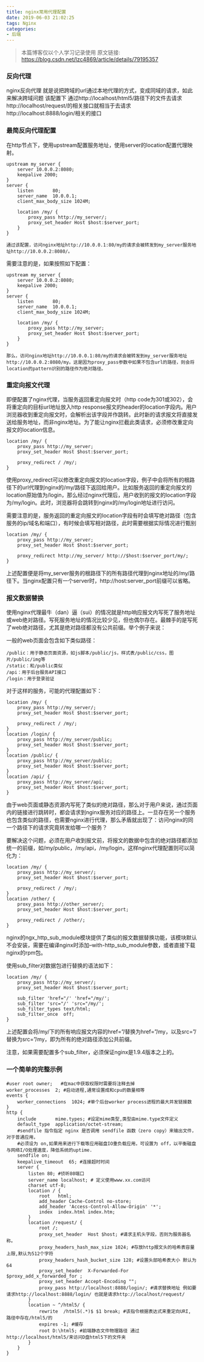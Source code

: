 ```yaml
---
title: nginx常用代理配置
date: 2019-06-03 21:02:25
tags: Nginx
categories: 
- 后端
---
```



>本篇博客仅以个人学习记录使用
>原文链接: https://blog.csdn.net/lzc4869/article/details/79195357

### 反向代理

nginx反向代理 就是说把跨域的url通过本地代理的方式，变成同域的请求，如此来解决跨域问题 
该配置下 通过http://localhost/html5/路径下的文件去请求http://localhost/request/的相关接口就相当于去请求http://localhost:8888/login/相关的接口


### 最简反向代理配置
在http节点下，使用upstream配置服务地址，使用server的location配置代理映射。
```
upstream my_server {                                                         
    server 10.0.0.2:8080;                                                
    keepalive 2000;
}
server {
    listen       80;                                                         
    server_name  10.0.0.1;                                               
    client_max_body_size 1024M;

    location /my/ {
        proxy_pass http://my_server/;
        proxy_set_header Host $host:$server_port;
    }
}

通过该配置，访问nginx地址http://10.0.0.1:80/my的请求会被转发到my_server服务地址http://10.0.0.2:8080/。
```
需要注意的是，如果按照如下配置：
```
upstream my_server {                                                         
    server 10.0.0.2:8080;                                                
    keepalive 2000;
}
server {
    listen       80;                                                         
    server_name  10.0.0.1;                                               
    client_max_body_size 1024M;

    location /my/ {
        proxy_pass http://my_server;
        proxy_set_header Host $host:$server_port;
    }
}

那么，访问nginx地址http://10.0.0.1:80/my的请求会被转发到my_server服务地址http://10.0.0.2:8080/my。这是因为proxy_pass参数中如果不包含url的路径，则会将location的pattern识别的路径作为绝对路径。
```

### 重定向报文代理

即便配置了nginx代理，当服务返回重定向报文时（http code为301或302），会将重定向的目标url地址放入http response报文的header的location字段内。用户浏览器收到重定向报文时，会解析出该字段并作跳转。此时新的请求报文将直接发送给服务地址，而非nginx地址。为了能让nginx拦截此类请求，必须修改重定向报文的location信息。

```
location /my/ {
    proxy_pass http://my_server;
    proxy_set_header Host $host:$server_port;

    proxy_redirect / /my/;
}
```

使用proxy_redirect可以修改重定向报文的location字段，例子中会将所有的根路径下的url代理到nginx的/my/路径下返回给用户。比如服务返回的重定向报文的location原始值为/login，那么经过nginx代理后，用户收到的报文的location字段为/my/login。此时，浏览器将会跳转到nginx的/my/login地址进行访问。

需要注意的是，服务返回的重定向报文的location字段有时会填写绝对路径（包含服务的ip/域名和端口），有时候会填写相对路径，此时需要根据实际情况进行甄别

```
location /my/ {
    proxy_pass http://my_server;
    proxy_set_header Host $host:$server_port;

    proxy_redirect http://my_server/ http://$host:$server_port/my/;
}
```

上述配置便是将my_server服务的根路径下的所有路径代理到nginx地址的/my/路径下。当nginx配置只有一个server时，http://host:server_port前缀可以省略。

### 报文数据替换

使用nginx代理最牛（dan）逼（sui）的情况就是http响应报文内写死了服务地址或web绝对路径。写死服务地址的情况比较少见，但也偶尔存在。最棘手的是写死了web绝对路径，尤其是绝对路径都没有公共前缀。举个例子来说：

一般的web页面会包含如下类似路径：

```
/public：用于静态页面资源，如js脚本/public/js，样式表/public/css，图片/public/img等
/static：和/public类似
/api：用于后台服务API接口
/login：用于登录验证
```

对于这样的服务，可能的代理配置如下：

```
location /my/ {
    proxy_pass http://my_server/;
    proxy_set_header Host $host:$server_port;

    proxy_redirect / /my/;
}
location /login/ {
    proxy_pass http://my_server/public;
    proxy_set_header Host $host:$server_port;
}
location /public/ {
    proxy_pass http://my_server/public;
    proxy_set_header Host $host:$server_port;
}
location /api/ {
    proxy_pass http://my_server/api;
    proxy_set_header Host $host:$server_port;
}
```

由于web页面或静态资源内写死了类似的绝对路径，那么对于用户来说，通过页面内的链接进行跳转时，都会请求到nginx服务对应的路径上。一旦存在另一个服务也包含类似的路径，也需要nginx进行代理，那么矛盾就出现了：访问nginx的同一个路径下的请求究竟转发给哪一个服务？

要解决这个问题，必须在用户收到报文前，将报文的数据中包含的绝对路径都添加统一的前缀，如/my/public，/my/api，/my/login，这样nginx代理配置则可以简化为：

```
location /my/ {
    proxy_pass http://my_server/;
    proxy_set_header Host $host:$server_port;

    proxy_redirect / /my/;
}
location /other/ {
    proxy_pass http://other_server/;
    proxy_set_header Host $host:$server_port;

    proxy_redirect / /other/;
}
```

nginx的ngx_http_sub_module模块提供了类似的报文数据替换功能，该模块默认不会安装，需要在编译nginx时添加–with-http_sub_module参数，或者直接下载nginx的rpm包。

使用sub_filter对数据包进行替换的语法如下：

```
location /my/ {
    proxy_pass http://my_server/;
    proxy_set_header Host $host:$server_port;

    sub_filter 'href="/' 'href="/my/';
    sub_filter 'src="/' 'src="/my/';
    sub_filter_types text/html;
    sub_filter_once  off;
}
```

上述配置会将/my/下的所有响应报文内容的href=”/替换为href=”/my，以及src=”/替换为src=”/my，即为所有的绝对路径添加公共前缀。

注意，如果需要配置多个sub_filter，必须保证nginx是1.9.4版本之上的。

### 一个简单的完整示例

```
#user root owner;   #在mac中获取权限时需要将注释去掉
worker_processes  2; #启动进程,通常设置成和cpu的数量相等
events {
    worker_connections  1024; #单个后台worker process进程的最大并发链接数
}
http {
    include       mime.types; #设定mime类型,类型由mime.type文件定义
    default_type  application/octet-stream;
    #sendfile 指令指定 nginx 是否调用 sendfile 函数（zero copy）来输出文件，对于普通应用，
    #必须设为 on,如果用来进行下载等应用磁盘IO重负载应用，可设置为 off，以平衡磁盘与网络I/O处理速度，降低系统的uptime.
    sendfile on;
    keepalive_timeout  65; #连接超时时间
    server {
        listen 80; #侦听80端口
        server_name localhost; # 定义使用www.xx.com访问
        charset utf-8;
        location / {
            root   html;
            add_header Cache-Control no-store;
            add_header 'Access-Control-Allow-Origin' '*';
            index  index.html index.htm;
        }
        location /request/ {
            root /;
            proxy_set_header  Host $host; #请求主机头字段，否则为服务器名称。
            proxy_headers_hash_max_size 1024; #存放http报文头的哈希表容量上限,默认为512个字符
            proxy_headers_hash_bucket_size 128; #设置头部哈希表大小 默认为64
            proxy_set_header  X-Forwarded-For $proxy_add_x_forwarded_for ;
            proxy_set_header Accept-Encoding "";
            proxy_pass http://localhost:8888/login/; #请求替换地址 例如要请求http://localhost:8888/login/ 也就是请求http://localhost/request/
        }
        location ~ ^/html5/ {
            rewrite  /html5(.*)$ $1 break; #该指令根据表达式来重定向URI, 路径中存在/html5/的
            expires -1; #缓存
            root D:\html5; #前端静态文件物理路径 通过http://localhost/html5/来访问D盘html5下的文件夹
        }
    }
}
```


